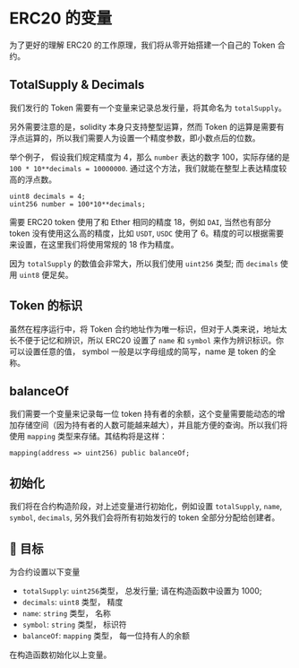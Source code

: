 # ERC20 的变量

为了更好的理解 ERC20 的工作原理，我们将从零开始搭建一个自己的 Token 合约。

## TotalSupply & Decimals

我们发行的 Token 需要有一个变量来记录总发行量，将其命名为 `totalSupply`。

另外需要注意的是，solidity 本身只支持整型运算，然而 Token 的运算是需要有浮点运算的，所以我们需要人为设置一个精度参数，即小数点后的位数。

举个例子， 假设我们规定精度为 4，那么 `number` 表达的数字 100，实际存储的是 `100 * 10**decimals = 10000000`. 通过这个方法，我们就能在整型上表达精度较高的浮点数。

```solidity
uint8 decimals = 4;
uint256 number = 100*10**decimals;
```

需要 ERC20 token 使用了和 Ether 相同的精度 18，例如 `DAI`, 当然也有部分 token 没有使用这么高的精度，比如 `USDT`, `USDC` 使用了 6。精度的可以根据需要来设置，在这里我们将使用常规的 18 作为精度。

因为 `totalSupply` 的数值会非常大，所以我们使用 `uint256` 类型; 而 `decimals` 使用 `uint8` 便足矣。

## Token 的标识

虽然在程序运行中，将 Token 合约地址作为唯一标识，但对于人类来说，地址太长不便于记忆和辨识，所以 ERC20 设置了 `name` 和 `symbol` 来作为辨识标识。你可以设置任意的值， symbol 一般是以字母组成的简写，name 是 token 的全称。

## balanceOf

我们需要一个变量来记录每一位 token 持有者的余额，这个变量需要能动态的增加存储空间（因为持有者的人数可能越来越大），并且能方便的查询。所以我们将使用 `mapping` 类型来存储。其结构将是这样：

```solidity
mapping(address => uint256) public balanceOf;
```

## 初始化

我们将在合约构造阶段，对上述变量进行初始化，例如设置 `totalSupply`, `name`, `symbol`, `decimals`, 另外我们会将所有初始发行的 token 全部分分配给创建者。

## 🏁 目标

为合约设置以下变量

- `totalSupply`: `uint256`类型， 总发行量; 请在构造函数中设置为 1000;
- `decimals`: `uint8` 类型， 精度
- `name`: `string` 类型， 名称
- `symbol`: `string` 类型， 标识符
- `balanceOf`: `mapping` 类型， 每一位持有人的余额

在构造函数初始化以上变量。

